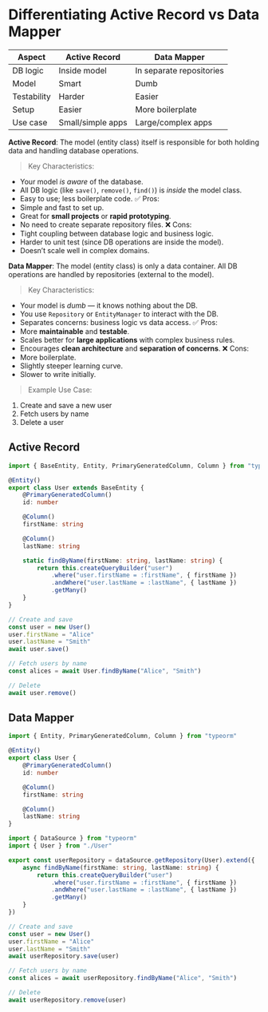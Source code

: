 # Differentiating Active Record vs Data Mapper

| Aspect      | Active Record     | Data Mapper              |
| ----------- | ----------------- | ------------------------ |
| DB logic    | Inside model      | In separate repositories |
| Model       | Smart             | Dumb                     |
| Testability | Harder            | Easier                   |
| Setup       | Easier            | More boilerplate         |
| Use case    | Small/simple apps | Large/complex apps       |
**Active Record**: The model (entity class) itself is responsible for both holding data and handling database operations.
> Key Characteristics:
- Your model _is aware_ of the database.
- All DB logic (like `save()`, `remove()`, `find()`) is _inside_ the model class.
- Easy to use; less boilerplate code.
 ✅ Pros:
- Simple and fast to set up.
- Great for **small projects** or **rapid prototyping**.
- No need to create separate repository files.
 ❌ Cons:
- Tight coupling between database logic and business logic.
- Harder to unit test (since DB operations are inside the model).
- Doesn’t scale well in complex domains.

**Data Mapper**: The model (entity class) is only a data container. All DB operations are handled by repositories (external to the model).
> Key Characteristics:

- Your model is _dumb_ — it knows nothing about the DB.
- You use `Repository` or `EntityManager` to interact with the DB.
- Separates concerns: business logic vs data access.
 ✅ Pros:
- More **maintainable** and **testable**.
- Scales better for **large applications** with complex business rules.
- Encourages **clean architecture** and **separation of concerns**.
 ❌ Cons:
- More boilerplate.
- Slightly steeper learning curve.
- Slower to write initially.

>Example Use Case:

1. Create and save a new user
2. Fetch users by name
3. Delete a user

## Active Record
```ts
import { BaseEntity, Entity, PrimaryGeneratedColumn, Column } from "typeorm"

@Entity()
export class User extends BaseEntity {
    @PrimaryGeneratedColumn()
    id: number

    @Column()
    firstName: string

    @Column()
    lastName: string

    static findByName(firstName: string, lastName: string) {
        return this.createQueryBuilder("user")
            .where("user.firstName = :firstName", { firstName })
            .andWhere("user.lastName = :lastName", { lastName })
            .getMany()
    }
}
```
```ts
// Create and save
const user = new User()
user.firstName = "Alice"
user.lastName = "Smith"
await user.save()

// Fetch users by name
const alices = await User.findByName("Alice", "Smith")

// Delete
await user.remove()
```
## Data Mapper
```ts
import { Entity, PrimaryGeneratedColumn, Column } from "typeorm"

@Entity()
export class User {
    @PrimaryGeneratedColumn()
    id: number

    @Column()
    firstName: string

    @Column()
    lastName: string
}
```
```ts
import { DataSource } from "typeorm"
import { User } from "./User"

export const userRepository = dataSource.getRepository(User).extend({
    async findByName(firstName: string, lastName: string) {
        return this.createQueryBuilder("user")
            .where("user.firstName = :firstName", { firstName })
            .andWhere("user.lastName = :lastName", { lastName })
            .getMany()
    }
})
```
```ts
// Create and save
const user = new User()
user.firstName = "Alice"
user.lastName = "Smith"
await userRepository.save(user)

// Fetch users by name
const alices = await userRepository.findByName("Alice", "Smith")

// Delete
await userRepository.remove(user)
```
